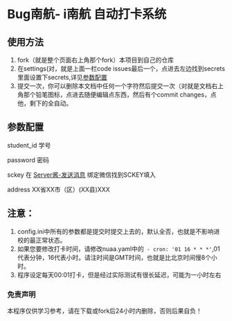 # Bug南航- i南航 自动打卡系统
## 使用方法
1. fork（就是整个页面右上角那个fork）本项目到自己的仓库
2. 在settings(对，就是上面一栏code issues最后一个，点进去左边找到secrets里面设置下secrets,详见[参数配置](#canshu)
3. 提交一次，你可以删除本文档中任何一个字符然后提交一次（对就是文档右上角那个铅笔图标，点进去随便编辑点东西，然后有个commit changes，点他，剩下的全自动。

<h2 id="canshu">参数配置</h2>
student_id 学号  

password 密码  

sckey 在 [Server酱-发送消息](http://sc.ftqq.com/?c=code) 绑定微信找到SCKEY填入  

address XX省XX市（区）(XX县)XXX  

## 注意：
1. config.ini中所有的参数都是提交时提交上去的，默认全否，也就是不影响进校的最正常状态。
2. 如果您要修改打卡时间，请修改nuaa.yaml中的` - cron: '01 16 * * *'`,01代表分钟，16代表小时。请注时间是GMT时间，也就是比北京时间慢8个小时。
3. 程序设定每天00:01打卡，但是经过实际测试有很长延迟，可能为一小时左右

### 免责声明
本程序仅供学习参考，请在下载或fork后24小时内删除，否则后果自负！

